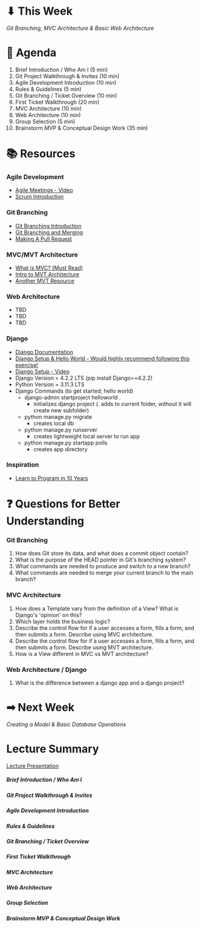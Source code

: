 # ⬇ This Week
_Git Branching, MVC Architecture & Basic Web Architecture_

# 📖 Agenda
1. Brief Introduction / Who Am I (5 min)
2. Git Project Walkthrough & Invites (10 min)
3. Agile Development Introduction (10 min)
4. Rules & Guidelines (5 min)
5. Git Branching / Ticket Overview (10 min)
6. First Ticket Walkthrough (20 min)
7. MVC Architecture (10 min)
8. Web Architecture (10 min)
9. Group Selection (5 min)
10. Brainstorm MVP & Conceptual Design Work (35 min)

# 📚 Resources

### Agile Development
* [Agile Meetings - Video](https://www.youtube.com/watch?v=VW0Sn_ZKumg)
* [Scrum Introduction](https://www.youtube.com/watch?v=9TycLR0TqFA)

### Git Branching
* [Git Branching Introduction](https://git-scm.com/book/en/v2/Git-Branching-Branches-in-a-Nutshell)
* [Git Branching and Merging](https://git-scm.com/book/en/v2/Git-Branching-Basic-Branching-and-Merging)
* [Making A Pull Request](https://www.atlassian.com/git/tutorials/making-a-pull-request)


### MVC/MVT Architecture
* [What is MVC? (Must Read)](https://www.interserver.net/tips/kb/mvc-advantages-disadvantages-mvc/)
* [Intro to MVT Architecture](https://data-flair.training/blogs/django-architecture/amp/)
* [Another MVT Resource](https://medium.com/shecodeafrica/understanding-the-mvc-pattern-in-django-edda05b9f43f)


### Web Architecture
* TBD
* TBD
* TBD


### Django
* [Django Documentation](https://docs.djangoproject.com/en/4.2/)
* [Django Setup & Hello World - Would highly recommend following this exercise!](https://docs.djangoproject.com/en/4.2/intro/tutorial01/)
* [Django Setup - Video](https://www.youtube.com/watch?v=HBE4K1Xu9us&t=354s)
* Django Version = 4.2.2 LTS (pip install Django==4.2.2)
* Python Version = 3.11.3 LTS
* Django Commands (to get started; hello world)
  * django-admin startproject helloworld .
    * initializes django project (. adds to current folder, without it will create new subfolder)
  * python manage.py migrate
    * creates local db
  * python manage.py runserver
    * creates lightweight local server to run app
  * python manage.py startapp polls
    * creates app directory

### Inspiration
* [Learn to Program in 10 Years](https://norvig.com/21-days.html)

# ❓ Questions for Better Understanding
### Git Branching
1. How does Git store its data, and what does a commit object contain?
2. What is the purpose of the HEAD pointer in Git's branching system?
3. What commands are needed to produce and switch to a new branch?
4. What commands are needed to merge your current branch to the main branch?


### MVC Architecture
1. How does a Template vary from the definition of a View? What is Django's 'opinion' on this?
2. Which layer holds the business logic?
3. Describe the control flow for if a user accesses a form, fills a form, and then submits a form. Describe using MVC architecture.
4. Describe the control flow for if a user accesses a form, fills a form, and then submits a form. Describe using MVT architecture.
5. How is a View different in MVC vs MVT architecture?


### Web Architecture / Django
1. What is the difference between a django app and a django project?

# ➡ Next Week
_Creating a Model & Basic Database Operations_

# Lecture Summary
[Lecture Presentation](https://docs.google.com/presentation/d/1_gjG6ElZ7lMB6ZUCQbVMFIP8YyGzoeEoH1y50qJ-xY4/edit?usp=sharing)

##### Brief Introduction / Who Am I
##### Git Project Walkthrough & Invites
##### Agile Development Introduction 
##### Rules & Guidelines
##### Git Branching / Ticket Overview
##### First Ticket Walkthrough
##### MVC Architecture
##### Web Architecture
##### Group Selection
##### Brainstorm MVP & Conceptual Design Work
